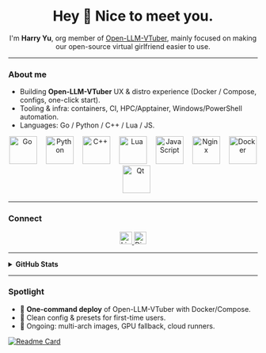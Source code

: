 <h1 align="center">Hey 👋 Nice to meet you.</h1>

<p align="center">
  I'm <b>Harry Yu</b>, org member of 
  <a href="https://github.com/Open-LLM-VTuber" target="_blank" rel="noopener noreferrer">Open-LLM-VTuber</a>, 
  mainly focused on making our open-source virtual girlfriend easier to use.
</p>

---

### About me
- Building **Open-LLM-VTuber** UX & distro experience (Docker / Compose, configs, one-click start).
- Tooling & infra: containers, CI, HPC/Apptainer, Windows/PowerShell automation.
- Languages: Go / Python / C++ / Lua / JS.

<div align="center">
  <!-- 技能图标，统一尺寸 & lazy -->
  <img src="https://skillicons.dev/icons?i=go" height="56" alt="Go" loading="lazy" />
  <img width="10" />
  <img src="https://skillicons.dev/icons?i=python" height="56" alt="Python" loading="lazy" />
  <img width="10" />
  <img src="https://cdn.jsdelivr.net/gh/devicons/devicon/icons/cplusplus/cplusplus-original.svg" height="56" alt="C++" loading="lazy" />
  <img width="10" />
  <img src="https://cdn.jsdelivr.net/gh/devicons/devicon/icons/lua/lua-original.svg" height="56" alt="Lua" loading="lazy" />
  <img width="10" />
  <img src="https://cdn.jsdelivr.net/gh/devicons/devicon/icons/javascript/javascript-original.svg" height="56" alt="JavaScript" loading="lazy" />
  <img width="10" />
  <img src="https://cdn.jsdelivr.net/gh/devicons/devicon/icons/nginx/nginx-original.svg" height="56" alt="Nginx" loading="lazy" />
  <img width="10" />
  <img src="https://cdn.jsdelivr.net/gh/devicons/devicon/icons/docker/docker-original.svg" height="56" alt="Docker" loading="lazy" />
  <img width="10" />
  <img src="https://cdn.jsdelivr.net/gh/devicons/devicon/icons/qt/qt-original.svg" height="56" alt="Qt" loading="lazy" />
</div>

---

### Connect
<p align="center">
  <a href="https://www.linkedin.com/in/shuhang-y-09bb742a0/" target="_blank" rel="noopener noreferrer">
    <img src="https://img.shields.io/static/v1?message=LinkedIn&logo=linkedin&label=&color=0077B5&logoColor=white&style=for-the-badge" height="25" alt="LinkedIn" loading="lazy" />
  </a>
  <a href="https://discord.gg/5BQgn6Dw" target="_blank" rel="noopener noreferrer">
    <img src="https://img.shields.io/static/v1?message=Discord&logo=discord&label=&color=7289DA&logoColor=white&style=for-the-badge" height="25" alt="Discord" loading="lazy" />
  </a>
  <!-- 建议换成公开可用的 Slack 社区邀请链接；DM 分享链接可能失效 -->
  <!-- <a href="https://your-slack-invite-link" target="_blank" rel="noopener noreferrer">
    <img src="https://img.shields.io/static/v1?message=Slack&logo=slack&label=&color=4A154B&logoColor=white&style=for-the-badge" height="25" alt="Slack" loading="lazy" />
  </a> -->
</p>

---

<details>
<summary><b>GitHub Stats</b></summary>
<br>
<div align="center">
  <img 
    src="https://github-readme-stats.vercel.app/api/top-langs?username=Harry-Yu-Shuhang&locale=en&hide_title=false&layout=compact&card_width=360&langs_count=6&theme=dracula&hide_border=false" 
    height="150" 
    alt="Top languages" 
    loading="lazy" />
  <img 
    src="https://streak-stats.demolab.com?user=Harry-Yu-Shuhang&locale=en&mode=daily&theme=dracula&hide_border=false&border_radius=5" 
    height="150" 
    alt="GitHub streak" 
    loading="lazy" />
</div>
</details>

---

### Spotlight
- 🐳 **One-command deploy** of Open-LLM-VTuber with Docker/Compose.
- 🧩 Clean config & presets for first-time users.
- 🚀 Ongoing: multi-arch images, GPU fallback, cloud runners.

[![Readme Card](https://github-readme-stats.vercel.app/api/pin/?username=Open-LLM-VTuber&repo=open-llm-vtuber&theme=dracula)](https://github.com/Open-LLM-VTuber/open-llm-vtuber)

